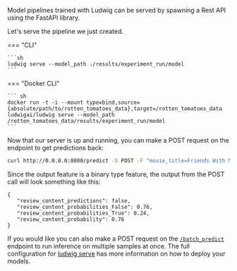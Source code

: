 Model pipelines trained with Ludwig can be served by spawning a Rest API using the FastAPI library.

Let's serve the pipeline we just created.

=== "CLI"

    ```sh
    ludwig serve --model_path ./results/experiment_run/model
    ```

=== "Docker CLI"

    ``` sh
    docker run -t -i --mount type=bind,source={absolute/path/to/rotten_tomatoes_data},target=/rotten_tomatoes_data ludwigai/ludwig serve --model_path /rotten_tomatoes_data/results/experiment_run/model
    ```

Now that our server is up and running, you can make a POST request on the endpoint to get predictions back:

``` sh
curl http://0.0.0.0:8000/predict -X POST -F "movie_title=Friends With Money" -F "content_rating=R" -F "genres=Art House & International, Comedy, Drama" -F "runtime=88.0" -F "top_critic=TRUE" -F "review_content=The cast is terrific, the movie isn't."
```

Since the output feature is a binary type feature, the output from the POST call will look something like this:

```
{
   "review_content_predictions": false,
   "review_content_probabilities_False": 0.76,
   "review_content_probabilities_True": 0.24,
   "review_content_probability": 0.76
}
```

If you would like you can also make a POST request on the [`/batch_predict`](https://ludwig-ai.github.io/ludwig-docs/0.4/user_guide/serving/#batch_predict) endpoint to run inference on multiple samples at once. The full configuration for [ludwig serve](https://ludwig-ai.github.io/ludwig-docs/0.4/user_guide/serving/) has more information on how to deploy your models.
